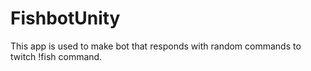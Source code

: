 # FishbotUnity

This app is used to make bot that responds with random commands to twitch !fish command.
